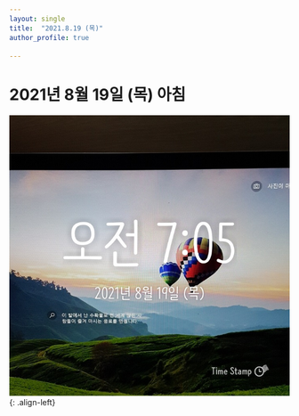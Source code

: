 ```yaml
---
layout: single
title:  "2021.8.19 (목)"
author_profile: true

---
```


# 2021년 8월 19일 (목) 아침
![image](/assets/images/morning/20210819.jpg)
{: .align-left}
